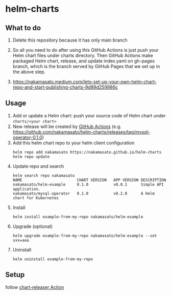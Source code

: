 # helm-charts

## What to do

1. Delete this repository because it has only main branch

2. So all you need to do after using this GitHub Actions is just push your Helm chart files under charts directory. Then GitHub Actions make packaged Helm chart, release, and update index.yaml on gh-pages branch, which is the branch served by GitHub Pages that we set up in the above step.
3. https://nakamasato.medium.com/lets-set-up-your-own-helm-chart-repo-and-start-publishing-charts-9d89d259986c


## Usage

1. Add or update a Helm chart: push your source code of Helm chart under `charts/<your chart>`
1. New release will be created by [GitHub Actions](https://github.com/nakamasato/helm-charts/blob/main/.github/workflows/release.yaml) (e.g. https://github.com/nakamasato/helm-charts/releases/tag/mysql-operator-0.1.0)
1. Add this helm chart repo to your helm client configuration
    ```
    helm repo add nakamasato https://nakamasato.github.io/helm-charts
    helm repo update
    ```
1. Update repo and search
    ```
    helm search repo nakamasato
    NAME                     	CHART VERSION	APP VERSION	DESCRIPTION
    nakamasato/helm-example  	0.1.0        	v0.0.1     	Simple API application.
    nakamasato/mysql-operator	0.1.0        	v0.2.0     	A Helm chart for Kubernetes
    ```
1. Install
    ```
    helm install example-from-my-repo nakamasato/helm-example
    ```
1. Upgrade (optional)
    ```
    helm upgrade example-from-my-repo nakamasato/helm-example --set xxx=aaa
    ```
1. Uninstall
    ```
    helm uninstall example-from-my-repo
    ```

## Setup

follow [chart-releaser Action](https://github.com/marketplace/actions/helm-chart-releaser#pre-requisites)
